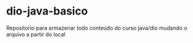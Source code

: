 # dio-java-basico
Repositorio para armazenar todo conteúdo do curso java/dio
mudando o arquivo a partir do local
